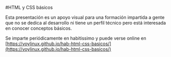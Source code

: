 #HTML y CSS básicos

Esta presentación es un apoyo visual para una formación impartida a gente que no se dedica al desarrollo ni tiene un perfil técnico
pero está interesada en conocer conceptos básicos.

Se imparte periódicamente en habitissimo y puede verse online en [https://voylinux.github.io/hab-html-css-basicos/](https://voylinux.github.io/hab-html-css-basicos/)